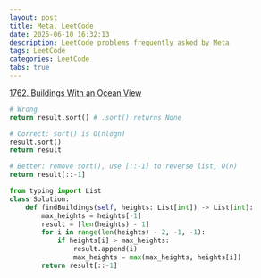 ```yaml
---
layout: post
title: Meta, LeetCode
date: 2025-06-10 16:32:13
description: LeetCode problems frequently asked by Meta
tags: LeetCode
categories: LeetCode
tabs: true
---
```

[1762. Buildings With an Ocean View](https://leetcode.com/problems/buildings-with-an-ocean-view/description/?envType=company&envId=facebook&favoriteSlug=facebook-thirty-days)

```python
# Wrong
return result.sort() # .sort() returns None

# Correct: sort() is O(nlogn)
result.sort()
return result

# Better: remove sort(), use [::-1] to reverse list, O(n)
return result[::-1]

```


```python
from typing import List
class Solution:
    def findBuildings(self, heights: List[int]) -> List[int]:
        max_heights = heights[-1]
        result = [len(heights) - 1]
        for i in range(len(heights) - 2, -1, -1):
            if heights[i] > max_heights:
                result.append(i)
                max_heights = max(max_heights, heights[i])
        return result[::-1]
```

